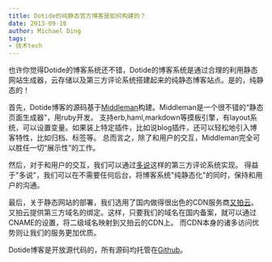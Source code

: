 ```yaml
---
title: Dotide的纯静态官方博客是如何构建的？
date: 2013-09-18
author: Michael Ding
tags:
- 技术tech
---
```


也许你觉得Dotide的博客系统还不错，Dotide的博客系统是通过合理的利用静态网站生成器，云存储以及第三方评论系统搭建起来的纯静态博客站点。是的，纯静态的！

首先，Dotide博客的源码基于[Middleman](http://middlemanapp.com/)构建。Middleman是一个很不错的“静态页面生成器”，用ruby开发。
支持erb,haml,markdown等摸板引擎，有layout系统，可以设置变量。如果装上特定插件，比如说blog插件，还可以轻松地引入博客特性，比如归档、标签等。
总而言之，除了和用户的交互，Middleman完全可以胜任一切“展示性”的工作。

然后，对于和用户的交互，我们可以通过[多说](http://duoshuo.com/)这样的第三方评论系统实现。
得益于"多说"，我们可以在不需要任何后台，将博客系统"纯静态化"的同时，保持和用户的沟通。

最后，关于静态网站的部署，我们选用了国内做得很出色的CDN服务商[又拍云](https://www.upyun.com/)。
又拍云提供第三方域名的绑定。这样，只要我们的域名在国内备案，就可以通过CNAME的设置，将二级域名映射到又拍云的CDN上。
而CDN本身的诸多访问优势则让我们的服务更加优质。

Dotide博客是开放源代码的，所有源码均托管在[Github](https://github.com/dotide/blog.dotide.com)。
